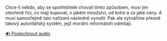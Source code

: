 
Chce-li někdo, aby se spotřebitelé chovali tímto způsobem, musí jim otevřeně říci, co mají kupovat, v jakém množství, od koho a za jaké ceny. A musí samozřejmě tato nařízení následně vynutit. Pak ale vytváříme přesně takový autoritářský systém, jejž morální reformátoři odmítají.

[🔊 Poslechnout audio](/data/7-paragraphs/audio/chapter_145/para_009-Chce-li-nkdo-aby-se-spotebitel-chovali-tmto-z.mp3)
